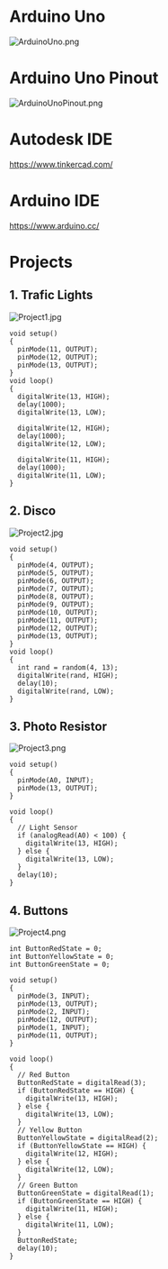 # Arduino Uno
![ArduinoUno.png](ArduinoUno.png)

# Arduino Uno Pinout
![ArduinoUnoPinout.png](ArduinoUnoPinout.png)

# Autodesk IDE
https://www.tinkercad.com/

# Arduino IDE
https://www.arduino.cc/

# Projects
## 1. Trafic Lights
![Project1.jpg](Project1.jpg)
```
void setup()
{
  pinMode(11, OUTPUT);
  pinMode(12, OUTPUT);
  pinMode(13, OUTPUT);
}
void loop()
{
  digitalWrite(13, HIGH);
  delay(1000); 
  digitalWrite(13, LOW);

  digitalWrite(12, HIGH);
  delay(1000); 
  digitalWrite(12, LOW);

  digitalWrite(11, HIGH);
  delay(1000); 
  digitalWrite(11, LOW);
}
```
## 2. Disco
![Project2.jpg](Project2.jpg)
```
void setup() 
{
  pinMode(4, OUTPUT);
  pinMode(5, OUTPUT);
  pinMode(6, OUTPUT);
  pinMode(7, OUTPUT);
  pinMode(8, OUTPUT);
  pinMode(9, OUTPUT);
  pinMode(10, OUTPUT);
  pinMode(11, OUTPUT);
  pinMode(12, OUTPUT);
  pinMode(13, OUTPUT);
}
void loop()
{
  int rand = random(4, 13);
  digitalWrite(rand, HIGH);
  delay(10);
  digitalWrite(rand, LOW);
}
```
## 3. Photo Resistor
![Project3.png](Project3.png)
```
void setup()
{
  pinMode(A0, INPUT);
  pinMode(13, OUTPUT);
}

void loop()
{
  // Light Sensor
  if (analogRead(A0) < 100) {
    digitalWrite(13, HIGH);
  } else {
    digitalWrite(13, LOW);
  }
  delay(10); 
}
```
## 4. Buttons
![Project4.png](Project4.png)
```
int ButtonRedState = 0;
int ButtonYellowState = 0;
int ButtonGreenState = 0;

void setup()
{
  pinMode(3, INPUT);
  pinMode(13, OUTPUT);
  pinMode(2, INPUT);
  pinMode(12, OUTPUT);
  pinMode(1, INPUT);
  pinMode(11, OUTPUT);
}

void loop()
{
  // Red Button
  ButtonRedState = digitalRead(3);
  if (ButtonRedState == HIGH) {
    digitalWrite(13, HIGH);
  } else {
    digitalWrite(13, LOW);
  }
  // Yellow Button
  ButtonYellowState = digitalRead(2);
  if (ButtonYellowState == HIGH) {
    digitalWrite(12, HIGH);
  } else {
    digitalWrite(12, LOW);
  }
  // Green Button
  ButtonGreenState = digitalRead(1);
  if (ButtonGreenState == HIGH) {
    digitalWrite(11, HIGH);
  } else {
    digitalWrite(11, LOW);
  }
  ButtonRedState;
  delay(10); 
}
```
